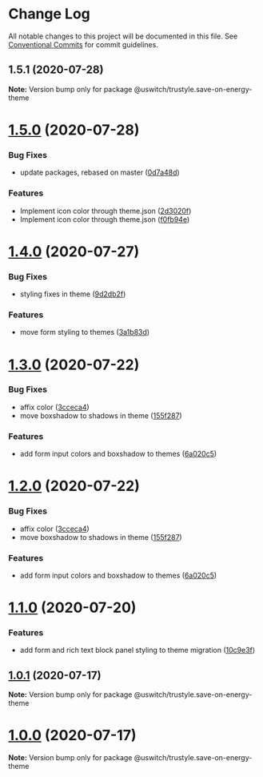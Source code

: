 # Change Log

All notable changes to this project will be documented in this file.
See [Conventional Commits](https://conventionalcommits.org) for commit guidelines.

## 1.5.1 (2020-07-28)

**Note:** Version bump only for package @uswitch/trustyle.save-on-energy-theme





# [1.5.0](https://github.com/uswitch/trustyle/compare/@uswitch/trustyle.save-on-energy-theme@1.4.0...@uswitch/trustyle.save-on-energy-theme@1.5.0) (2020-07-28)


### Bug Fixes

* update packages, rebased on master ([0d7a48d](https://github.com/uswitch/trustyle/commit/0d7a48d))


### Features

* Implement icon color through theme.json ([2d3020f](https://github.com/uswitch/trustyle/commit/2d3020f))
* Implement icon color through theme.json ([f0fb94e](https://github.com/uswitch/trustyle/commit/f0fb94e))





# [1.4.0](https://github.com/uswitch/trustyle/compare/@uswitch/trustyle.save-on-energy-theme@1.3.0...@uswitch/trustyle.save-on-energy-theme@1.4.0) (2020-07-27)


### Bug Fixes

* styling fixes in theme ([9d2db2f](https://github.com/uswitch/trustyle/commit/9d2db2f))


### Features

* move form styling to themes ([3a1b83d](https://github.com/uswitch/trustyle/commit/3a1b83d))





# [1.3.0](https://github.com/uswitch/trustyle/compare/@uswitch/trustyle.save-on-energy-theme@1.1.1...@uswitch/trustyle.save-on-energy-theme@1.3.0) (2020-07-22)

### Bug Fixes

- affix color ([3cceca4](https://github.com/uswitch/trustyle/commit/3cceca4))
- move boxshadow to shadows in theme ([155f287](https://github.com/uswitch/trustyle/commit/155f287))

### Features

- add form input colors and boxshadow to themes ([6a020c5](https://github.com/uswitch/trustyle/commit/6a020c5))

# [1.2.0](https://github.com/uswitch/trustyle/compare/@uswitch/trustyle.save-on-energy-theme@1.1.1...@uswitch/trustyle.save-on-energy-theme@1.2.0) (2020-07-22)

### Bug Fixes

- affix color ([3cceca4](https://github.com/uswitch/trustyle/commit/3cceca4))
- move boxshadow to shadows in theme ([155f287](https://github.com/uswitch/trustyle/commit/155f287))

### Features

- add form input colors and boxshadow to themes ([6a020c5](https://github.com/uswitch/trustyle/commit/6a020c5))

# [1.1.0](https://github.com/uswitch/trustyle/compare/@uswitch/trustyle.save-on-energy-theme@1.0.1...@uswitch/trustyle.save-on-energy-theme@1.1.0) (2020-07-20)

### Features

- add form and rich text block panel styling to theme migration ([10c9e3f](https://github.com/uswitch/trustyle/commit/10c9e3f))

## [1.0.1](https://github.com/uswitch/trustyle/compare/@uswitch/trustyle.save-on-energy-theme@1.0.0...@uswitch/trustyle.save-on-energy-theme@1.0.1) (2020-07-17)

**Note:** Version bump only for package @uswitch/trustyle.save-on-energy-theme

# [1.0.0](https://github.com/uswitch/trustyle/compare/@uswitch/trustyle.save-on-energy-theme@0.6.0...@uswitch/trustyle.save-on-energy-theme@1.0.0) (2020-07-17)

**Note:** Version bump only for package @uswitch/trustyle.save-on-energy-theme

